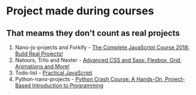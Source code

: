 # Project made during courses

## That meams they don't count as real projects

1. Nano-js-projects and Forkify - [The Complete JavaScript Course 2018: Build Real Projects!](https://www.udemy.com/the-complete-javascript-course/)
2. Natours, Trilo and Nexter - [Advanced CSS and Sass: Flexbox, Grid, Animations and More!](https://www.udemy.com/advanced-css-and-sass/)
3. Todo-list - [Practical JavaScript](https://watchandcode.com/p/practical-javascript)
4. Python-nano-projects - [Python Crash Course: A Hands-On, Project-Based Introduction to Programming](https://www.amazon.com/Python-Crash-Course-Hands-Project-Based/dp/1593276036)